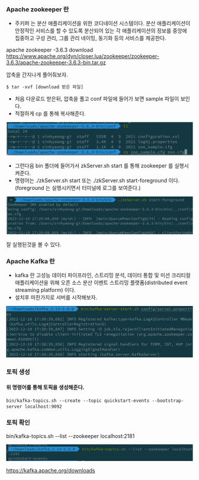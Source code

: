 ### Apache zookeeper 란
- 주키퍼 는 분산 애플리케이션을 위한 코디네이션 시스템이다. 분산 애플리케이션이 안정적인 서비스를 할 수 있도록 분산되어 있는 각 애플리케이션의 정보를 중앙에 집중하고 구성 관리, 그룹 관리 네이밍, 동기화 등의 서비스를 제공한다.

apache zookeeper -3.6.3 download
https://www.apache.org/dyn/closer.lua/zookeeper/zookeeper-3.6.3/apache-zookeeper-3.6.3-bin.tar.gz

압축을 간지나게 풀어줘보자.

```
$ tar -xvf [download 받은 파일]
```

- 처음 다운로드 받은뒤, 압축을 풀고 conf 파일에 들어가 보면 sample 파일이 보인다.
- 적절하게 cp 를 통해 복사해준다.

![img.png](image/img.png)

- 그런다음 bin 폴더에 들어가서 zkServer.sh start 를 통해 zookeeper 를 실행시켜준다.
- 명령어는 ./zkServer.sh start 또는 ./zkServer.sh start-foreground 이다. (foreground 는 실행시키면서 터미널에 로그를 보여준다.)


![img_1.png](image/img_1.png)

잘 실행된것을 볼 수 있다.

### Apache Kafka 란
- kafka 란 고성능 데이터 파이프라인, 스트리밍 분석, 데이터 통합 및 미션 크리티컬 애플리케이션을 위해 오픈 소스 분산 이벤트 스트리밍 플랫폼(distributed event streaming platform) 이다.
- 설치후 마찬가지로 서버를 시작해보자.

![img_2.png](image/img_2.png)

### 토픽 생성
#### 위 명령어를 통해 토픽을 생성해준다.
```
bin/kafka-topics.sh --create --topic quickstart-events --bootstrap-server localhost:9092
```
### 토픽 확인
bin/kafka-topics.sh --list --zookeeper localhost:2181

![img_3.png](image/img_3.png)


https://kafka.apache.org/downloads